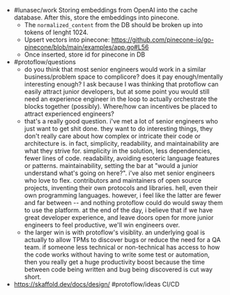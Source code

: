 - #lunasec/work Storing embeddings from OpenAI into the cache database. After this, store the embeddings into pinecone.
	- The `normalized_content` from the DB should be broken up into tokens of lenght 1024.
	- Upsert vectors into pinecone: https://github.com/pinecone-io/go-pinecone/blob/main/examples/app.go#L56
	- Once inserted, store id for pinecone in DB
- #protoflow/questions
	- do you think that most senior engineers would work in a similar business/problem space to complicore? does it pay enough/mentally interesting enough? I ask because I was thinking that protoflow can easily attract junior developers, but at some point you would still need an experience engineer in the loop to actually orchestrate the blocks together (possibly). Where/how can incentives be placed to attract experienced engineers?
	- that's a really good question.
	  i've met a lot of senior engineers who just want to get shit done. they want to do interesting things, they don't really care about how complex or intricate their code or architecture is. in fact, simplicity, readability, and maintainability are what they strive for. simplicity in the solution, less dependencies, fewer lines of code. readability, avoiding esoteric language features or patterns. maintainability, setting the bar at "would a junior understand what's going on here?".
	  i've also met senior engineers who love to flex. contributors and maintainers of open source projects, inventing their own protocols and libraries. hell, even their own programming languages.
	  however, i feel like the latter are fewer and far between -- and nothing protoflow could do would sway them to use the platform. at the end of the day, i believe that if we have great developer experience, and leave doors open for more junior engineers to feel productive, we'll win engineers over.
	- the larger win is with protoflow's visiblity. an underlying goal is actually to allow TPMs to discover bugs or reduce the need for a QA team. if someone less technical or non-technical has access to how the code works without having to write some test or automation, then you really get a huge productivity boost because the time between code being written and bug being discovered is cut way short.
- https://skaffold.dev/docs/design/ #protoflow/ideas CI/CD